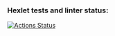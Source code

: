 ### Hexlet tests and linter status:
[![Actions Status](https://github.com/alllexxx1/python-project-52/actions/workflows/hexlet-check.yml/badge.svg)](https://github.com/alllexxx1/python-project-52/actions)